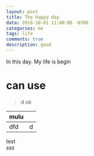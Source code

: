 ```yaml
---
layout: post
title: The happy day
data: 2018-10-01 11:00:00 -0700
categories: me
tags: life
comments: true
description: good
---
```


In this day. My life is begin

# can use 

>d ok 

|mulu||
|---|---|
|dfd|d|


test<br/> <em>sss</em>
